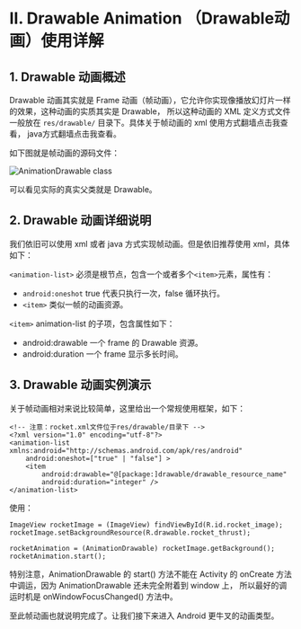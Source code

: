 # Ⅱ. Drawable Animation （Drawable动画）使用详解

## 1. Drawable 动画概述

Drawable 动画其实就是 Frame 动画（帧动画），它允许你实现像播放幻灯片一样的效果，这种动画的实质其实是 Drawable，
所以这种动画的 XML 定义方式文件一般放在 `res/drawable/` 目录下。具体关于帧动画的 xml 使用方式翻墙点击我查看，
java方式翻墙点击我查看。

如下图就是帧动画的源码文件：

![AnimationDrawable class](https://raw.githubusercontent.com/OCNYang/Android-Animation-Set/master/README_Res/animation_drawable.jpg?token=AQ83MlWYnnPDJoSwlBJmUrqALx9-eZQEks5awY-CwA%3D%3D)  

可以看见实际的真实父类就是 Drawable。

## 2. Drawable 动画详细说明

我们依旧可以使用 xml 或者 java 方式实现帧动画。但是依旧推荐使用 xml，具体如下：

`<animation-list>` 必须是根节点，包含一个或者多个`<item>`元素，属性有：

* `android:oneshot` true 代表只执行一次，false 循环执行。
* `<item>` 类似一帧的动画资源。

`<item>` animation-list 的子项，包含属性如下：

* android:drawable 一个 frame 的 Drawable 资源。
* android:duration 一个 frame 显示多长时间。

## 3. Drawable 动画实例演示

关于帧动画相对来说比较简单，这里给出一个常规使用框架，如下：

    <!-- 注意：rocket.xml文件位于res/drawable/目录下 -->
    <?xml version="1.0" encoding="utf-8"?>
    <animation-list xmlns:android="http://schemas.android.com/apk/res/android"
        android:oneshot=["true" | "false"] >
        <item
            android:drawable="@[package:]drawable/drawable_resource_name"
            android:duration="integer" />
    </animation-list>

使用：

    ImageView rocketImage = (ImageView) findViewById(R.id.rocket_image);
    rocketImage.setBackgroundResource(R.drawable.rocket_thrust);
    
    rocketAnimation = (AnimationDrawable) rocketImage.getBackground();
    rocketAnimation.start();

特别注意，AnimationDrawable 的 start() 方法不能在 Activity 的 onCreate 方法中调运，因为 AnimationDrawable 还未完全附着到 window 上，
所以最好的调运时机是 onWindowFocusChanged() 方法中。

至此帧动画也就说明完成了。让我们接下来进入 Android 更牛叉的动画类型。